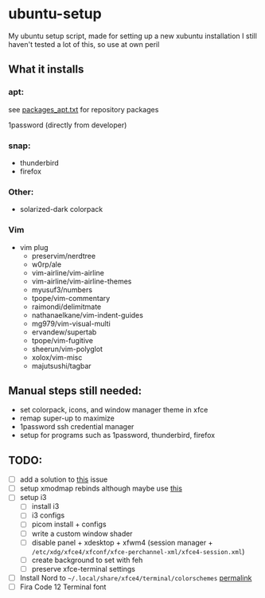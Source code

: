 # ubuntu-setup
My ubuntu setup script, made for setting up a new xubuntu installation
I still haven't tested a lot of this, so use at own peril

## What it installs
### apt:
see [packages_apt.txt](./packages_apt.txt) for repository packages

1password (directly from developer)

### snap:
* thunderbird
* firefox

### Other:
* solarized-dark colorpack

### Vim
* vim plug 
  * preservim/nerdtree
  * w0rp/ale
  * vim-airline/vim-airline
  * vim-airline/vim-airline-themes
  * myusuf3/numbers
  * tpope/vim-commentary
  * raimondi/delimitmate
  * nathanaelkane/vim-indent-guides
  * mg979/vim-visual-multi
  * ervandew/supertab
  * tpope/vim-fugitive
  * sheerun/vim-polyglot
  * xolox/vim-misc
  * majutsushi/tagbar

## Manual steps still needed:
- set colorpack, icons, and window manager theme in xfce
- remap super-up to maximize
- 1password ssh credential manager
- setup for programs such as 1password, thunderbird, firefox

## TODO:
 * [ ] add a solution to [this](https://github.com/snapcrafters/discord/issues/23) issue
 * [ ] setup xmodmap rebinds although maybe use [this](https://wiki.archlinux.org/title/Map_scancodes_to_keycodes)
 * [ ] setup i3
    * [ ] install i3
    * [ ] i3 configs
    * [ ] picom install + configs
    * [ ] write a custom window shader
    * [ ] disable panel + xdesktop + xfwm4 (session manager + `/etc/xdg/xfce4/xfconf/xfce-perchannel-xml/xfce4-session.xml`)
    * [ ] create background to set with feh
    * [ ] preserve xfce-terminal settings
 * [ ] Install Nord to `~/.local/share/xfce4/terminal/colorschemes` [permalink](https://raw.githubusercontent.com/arcticicestudio/nord-xfce-terminal/efd7684d4ab539121a1ff7eb421abc651c80f617/src/nord.theme)
  * [ ] Fira Code 12 Terminal font
